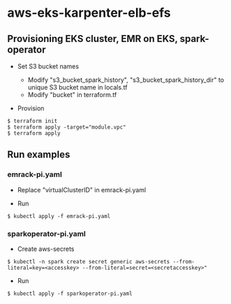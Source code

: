 # aws-eks-karpenter-elb-efs

## Provisioning EKS cluster, EMR on EKS, spark-operator

* Set S3 bucket names
  * Modify "s3_bucket_spark_history", "s3_bucket_spark_history_dir" to unique S3 bucket name in locals.tf
  * Modify "bucket" in terraform.tf

* Provision

```
$ terraform init
$ terraform apply -target="module.vpc" 
$ terraform apply
```

## Run examples

### emrack-pi.yaml

* Replace "virtualClusterID" in emrack-pi.yaml

* Run

```
$ kubectl apply -f emrack-pi.yaml
```

### sparkoperator-pi.yaml

* Create aws-secrets

```
$ kubectl -n spark create secret generic aws-secrets --from-literal=key=<accesskey> --from-literal=secret=<secretaccesskey>"  
```

* Run

```
$ kubectl apply -f sparkoperator-pi.yaml
```

